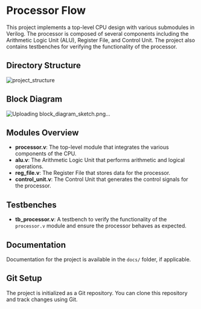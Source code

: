 # Processor Flow

This project implements a top-level CPU design with various submodules in Verilog. The processor is composed of several components including the Arithmetic Logic Unit (ALU), Register File, and Control Unit. The project also contains testbenches for verifying the functionality of the processor.

## Directory Structure

![project_structure](https://github.com/user-attachments/assets/73f451ab-a7df-4241-b087-8115b8e351e4)

## Block Diagram
![Uploading block_diagram_sketch.png…]()


## Modules Overview

- **processor.v**: The top-level module that integrates the various components of the CPU.
- **alu.v**: The Arithmetic Logic Unit that performs arithmetic and logical operations.
- **reg_file.v**: The Register File that stores data for the processor.
- **control_unit.v**: The Control Unit that generates the control signals for the processor.

## Testbenches

- **tb_processor.v**: A testbench to verify the functionality of the `processor.v` module and ensure the processor behaves as expected.

## Documentation

Documentation for the project is available in the `docs/` folder, if applicable.

## Git Setup

The project is initialized as a Git repository. You can clone this repository and track changes using Git.
